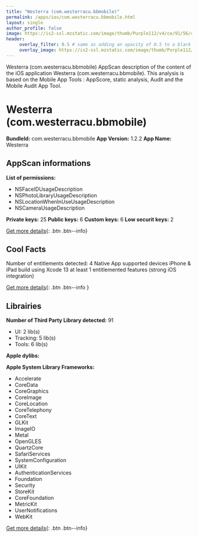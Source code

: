 ```yaml
---
title: "Westerra (com.westerracu.bbmobile)"
permalink: /apps/ios/com.westerracu.bbmobile.html
layout: single
author_profile: false
image: https://is2-ssl.mzstatic.com/image/thumb/Purple112/v4/ce/91/56/ce9156f8-e302-8960-991f-8674d1820cd2/appIcon-0-1x_U007emarketing-0-10-0-85-220.png/512x512bb.jpg
header: 
     overlay_filter: 0.5 # same as adding an opacity of 0.5 to a black background
     overlay_image: https://is2-ssl.mzstatic.com/image/thumb/Purple112/v4/ce/91/56/ce9156f8-e302-8960-991f-8674d1820cd2/appIcon-0-1x_U007emarketing-0-10-0-85-220.png/512x512bb.jpg
---
```

Westerra (com.westerracu.bbmobile) AppScan description of the content of the iOS application Westerra (com.westerracu.bbmobile). This analysis is based on the Mobile App Tools : AppScore, static analysis, Audit and the Mobile Audit App Tool.

# Westerra (com.westerracu.bbmobile)

**BundleId:** com.westerracu.bbmobile
**App Version:** 1.2.2
**App Name:** Westerra


## AppScan informations 

**List of permissions:** 
- NSFaceIDUsageDescription
- NSPhotoLibraryUsageDescription
- NSLocationWhenInUseUsageDescription
- NSCameraUsageDescription
  
  
**Private keys:** 25
**Public keys:** 6
**Custom keys:** 6
**Low securit keys:** 2
  
[Get more details](/pricing.html){: .btn .btn--info}

## Cool Facts

Number of entitlements detected: 4
Native App
supported devices iPhone & iPad
build using Xcode 13
at least 1 entitlemented features (strong iOS integration)
  
[Get more details](/pricing.html){: .btn .btn--info }

## Librairies 
**Number of Third Party Library detected:** 91
- UI: 2 lib(s)
- Tracking: 5 lib(s)
- Tools: 6 lib(s)


**Apple dylibs:**


**Apple System Library Frameworks:**
- Accelerate
- CoreData
- CoreGraphics
- CoreImage
- CoreLocation
- CoreTelephony
- CoreText
- GLKit
- ImageIO
- Metal
- OpenGLES
- QuartzCore
- SafariServices
- SystemConfiguration
- UIKit
- AuthenticationServices
- Foundation
- Security
- StoreKit
- CoreFoundation
- MetricKit
- UserNotifications
- WebKit


  
[Get more details](/pricing.html){: .btn .btn--info}

